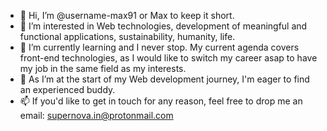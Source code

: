 - 👋 Hi, I’m @username-max91 or Max to keep it short.
- 👀 I’m interested in Web technologies, development of meaningful and functional applications, sustainability, humanity, life.
- 🌱 I’m currently learning and I never stop. My current agenda covers front-end technologies, as I would like to switch my career asap to have my job in the same field as my interests.
- 💞️ As I’m at the start of my Web development journey, I'm eager to find an experienced buddy.
- 📫 If you'd like to get in touch for any reason, feel free to drop me an email: supernova.in@protonmail.com

<!---
username-max91/username-max91 is a ✨ special ✨ repository because its `README.md` (this file) appears on your GitHub profile.
You can click the Preview link to take a look at your changes.
--->
